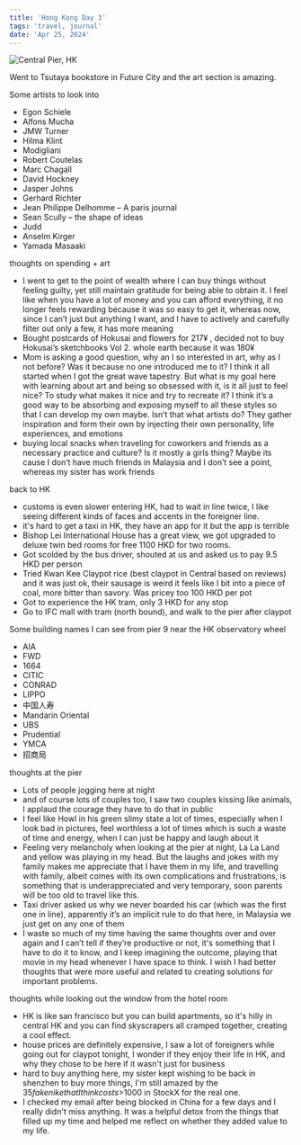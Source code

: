 ```yaml
---
title: 'Hong Kong Day 3'
tags: 'travel, journal'
date: 'Apr 25, 2024'
---
```


![Central Pier, HK](/images/hkpier.jpg)

Went to Tsutaya bookstore in Future City and the art section is amazing.

Some artists to look into

- Egon Schiele
- Alfons Mucha
- JMW Turner
- Hilma Klint
- Modigliani
- Robert Coutelas
- Marc Chagall
- David Hockney
- Jasper Johns
- Gerhard Richter
- Jean Philippe Delhomme – A paris journal
- Sean Scully – the shape of ideas
- Judd
- Anselm Kirger
- Yamada Masaaki

thoughts on spending + art

- I went to get to the point of wealth where I can buy things without feeling guilty, yet still maintain gratitude for being able to obtain it. I feel like when you have a lot of money and you can afford everything, it no longer feels rewarding because it was so easy to get it, whereas now, since I can’t just but anything I want, and I have to actively and carefully filter out only a few, it has more meaning
- Bought postcards of Hokusai and flowers for 217¥ , decided not to buy Hokusai’s sketchbooks Vol 2. whole earth because it was 180¥
- Mom is asking a good question, why an I so interested in art, why as I not before? Was it because no one introduced me to it? I think it all started when I got the great wave tapestry. But what is my goal here with learning about art and being so obsessed with it, is it all just to feel nice? To study what makes it nice and try to recreate it? I think it’s a good way to be absorbing and exposing myself to all these styles so that I can develop my own maybe. Isn’t that what artists do? They gather inspiration and form their own by injecting their own personality, life experiences, and emotions
- buying local snacks when traveling for coworkers and friends as a necessary practice and culture? Is it mostly a girls thing? Maybe its cause I don’t have much friends in Malaysia and I don’t see a point, whereas my sister has work friends

back to HK

- customs is even slower entering HK, had to wait in line twice, I like seeing different kinds of faces and accents in the foreigner line.
- it's hard to get a taxi in HK, they have an app for it but the app is terrible
- Bishop Lei International House has a great view, we got upgraded to deluxe twin bed rooms for free 1100 HKD for two rooms.
- Got scolded by the bus driver, shouted at us and asked us to pay 9.5 HKD per person
- Tried Kwan Kee Claypot rice (best claypot in Central based on reviews) and it was just ok, their sausage is weird it feels like I bit into a piece of coal, more bitter than savory. Was pricey too 100 HKD per pot
- Got to experience the HK tram, only 3 HKD for any stop
- Go to IFC mall with tram (north bound), and walk to the pier after claypot

Some building names I can see from pier 9 near the HK observatory wheel

- AIA
- FWD
- 1664
- CITIC
- CONRAD
- LIPPO
- 中国人寿
- Mandarin Oriental
- UBS
- Prudential
- YMCA
- 招商局

thoughts at the pier

- Lots of people jogging here at night
- and of course lots of couples too, I saw two couples kissing like animals, I applaud the courage they have to do that in public
- I feel like Howl in his green slimy state a lot of times, especially when I look bad in pictures, feel worthless a lot of times which is such a waste of time and energy, when I can just be happy and laugh about it
- Feeling very melancholy when looking at the pier at night, La La Land and yellow was playing in my head. But the laughs and jokes with my family makes me appreciate that I have them in my life, and travelling with family, albeit comes with its own complications and frustrations, is something that is underappreciated and very temporary, soon parents will be too old to travel like this.
- Taxi driver asked us why we never boarded his car (which was the first one in line), apparently it’s an implicit rule to do that here, in Malaysia we just get on any one of them
- I waste so much of my time having the same thoughts over and over again and I can’t tell if they’re productive or not, it's something that I have to do it to know, and I keep imagining the outcome, playing that movie in my head whenever I have space to think. I wish I had better thoughts that were more useful and related to creating solutions for important problems.

thoughts while looking out the window from the hotel room

- HK is like san francisco but you can build apartments, so it's hilly in central HK and you can find skyscrapers all cramped together, creating a cool effect.
- house prices are definitely expensive, I saw a lot of foreigners while going out for claypot tonight, I wonder if they enjoy their life in HK, and why they chose to be here if it wasn't just for business
- hard to buy anything here, my sister kept wishing to be back in shenzhen to buy more things, I'm still amazed by the $35 fake nike that I think costs >$1000 in StockX for the real one.
- I checked my email after being blocked in China for a few days and I really didn't miss anything. It was a helpful detox from the things that filled up my time and helped me reflect on whether they added value to my life.
